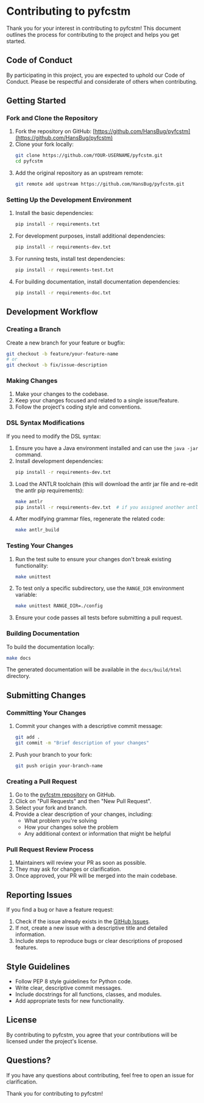 # Contributing to pyfcstm

Thank you for your interest in contributing to pyfcstm! This document outlines the process for contributing to the project and helps you get started.

## Code of Conduct

By participating in this project, you are expected to uphold our Code of Conduct. Please be respectful and considerate of others when contributing.

## Getting Started

### Fork and Clone the Repository

1. Fork the repository on GitHub: [https://github.com/HansBug/pyfcstm](https://github.com/HansBug/pyfcstm)
2. Clone your fork locally:
   ```bash
   git clone https://github.com/YOUR-USERNAME/pyfcstm.git
   cd pyfcstm
   ```
3. Add the original repository as an upstream remote:
   ```bash
   git remote add upstream https://github.com/HansBug/pyfcstm.git
   ```

### Setting Up the Development Environment

1. Install the basic dependencies:
   ```bash
   pip install -r requirements.txt
   ```

2. For development purposes, install additional dependencies:
   ```bash
   pip install -r requirements-dev.txt
   ```

3. For running tests, install test dependencies:
   ```bash
   pip install -r requirements-test.txt
   ```

4. For building documentation, install documentation dependencies:
   ```bash
   pip install -r requirements-doc.txt
   ```

## Development Workflow

### Creating a Branch

Create a new branch for your feature or bugfix:

```bash
git checkout -b feature/your-feature-name
# or
git checkout -b fix/issue-description
```

### Making Changes

1. Make your changes to the codebase.
2. Keep your changes focused and related to a single issue/feature.
3. Follow the project's coding style and conventions.

### DSL Syntax Modifications

If you need to modify the DSL syntax:

1. Ensure you have a Java environment installed and can use the `java -jar` command.
2. Install development dependencies:
   ```bash
   pip install -r requirements-dev.txt
   ```
3. Load the ANTLR toolchain (this will download the antlr jar file and re-edit the antlr pip requirements):
   ```bash
   make antlr
   pip install -r requirements-dev.txt  # if you assigned another antlr version via `ANTLR_VERSION` env
   ```
4. After modifying grammar files, regenerate the related code:
   ```bash
   make antlr_build
   ```

### Testing Your Changes

1. Run the test suite to ensure your changes don't break existing functionality:
   ```bash
   make unittest
   ```

2. To test only a specific subdirectory, use the `RANGE_DIR` environment variable:
   ```bash
   make unittest RANGE_DIR=./config
   ```

3. Ensure your code passes all tests before submitting a pull request.

### Building Documentation

To build the documentation locally:

```bash
make docs
```

The generated documentation will be available in the `docs/build/html` directory.

## Submitting Changes

### Committing Your Changes

1. Commit your changes with a descriptive commit message:
   ```bash
   git add .
   git commit -m "Brief description of your changes"
   ```

2. Push your branch to your fork:
   ```bash
   git push origin your-branch-name
   ```

### Creating a Pull Request

1. Go to the [pyfcstm repository](https://github.com/HansBug/pyfcstm) on GitHub.
2. Click on "Pull Requests" and then "New Pull Request".
3. Select your fork and branch.
4. Provide a clear description of your changes, including:
   - What problem you're solving
   - How your changes solve the problem
   - Any additional context or information that might be helpful

### Pull Request Review Process

1. Maintainers will review your PR as soon as possible.
2. They may ask for changes or clarification.
3. Once approved, your PR will be merged into the main codebase.

## Reporting Issues

If you find a bug or have a feature request:

1. Check if the issue already exists in the [GitHub Issues](https://github.com/HansBug/pyfcstm/issues).
2. If not, create a new issue with a descriptive title and detailed information.
3. Include steps to reproduce bugs or clear descriptions of proposed features.

## Style Guidelines

- Follow PEP 8 style guidelines for Python code.
- Write clear, descriptive commit messages.
- Include docstrings for all functions, classes, and modules.
- Add appropriate tests for new functionality.

## License

By contributing to pyfcstm, you agree that your contributions will be licensed under the project's license.

## Questions?

If you have any questions about contributing, feel free to open an issue for clarification.

Thank you for contributing to pyfcstm!
